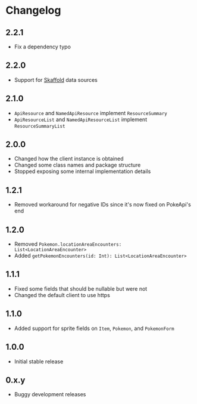 # Changelog

## 2.2.1

 - Fix a dependency typo

## 2.2.0

 - Support for [Skaffold](https://github.com/pokesource/skaffold) data sources

## 2.1.0

 - `ApiResource` and `NamedApiResource` implement `ResourceSummary`
 - `ApiResourceList` and `NamedApiResourceList` implement `ResourceSummaryList`

## 2.0.0

 - Changed how the client instance is obtained
 - Changed some class names and package structure
 - Stopped exposing some internal implementation details

## 1.2.1

 - Removed workaround for negative IDs since it's now fixed on PokeApi's end

## 1.2.0

 - Removed `Pokemon.locationAreaEncounters: List<LocationAreaEncounter>`
 - Added `getPokemonEncounters(id: Int): List<LocationAreaEncounter>`

## 1.1.1

 - Fixed some fields that should be nullable but were not
 - Changed the default client to use https

## 1.1.0

 - Added support for sprite fields on `Item`, `Pokemon`, and `PokemonForm`

## 1.0.0

 - Initial stable release

## 0.x.y

 - Buggy development releases
